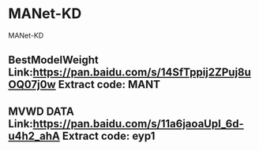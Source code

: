 # MANet-KD
MANet-KD

## BestModelWeight Link:https://pan.baidu.com/s/14SfTppij2ZPuj8uOQ07j0w   Extract code: MANT 
## MVWD DATA Link:https://pan.baidu.com/s/11a6jaoaUpI_6d-u4h2_ahA  Extract code: eyp1
